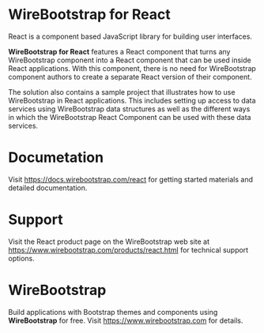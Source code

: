 # WireBootstrap for React
React is a component based JavaScript library for building user interfaces.

**WireBootstrap for React** features a React component that turns any WireBootstrap component into a React component that can be used inside React applications.  With this component, there is no need for WireBootstrap component authors to create a separate React version of their component.  

The solution also contains a sample project that illustrates how to use WireBootstrap in React applications.  This includes setting up access to data services using WireBootstrap data structures as well as the different ways in which the WireBootstrap React Component can be used with these data services.

# Documetation
Visit https://docs.wirebootstrap.com/react for getting started materials and detailed documentation.

# Support
Visit the React product page on the WireBootstrap web site at https://www.wirebootstrap.com/products/react.html for technical support options.

# WireBootstrap
Build applications with Bootstrap themes and components using **WireBootstrap** for free.  Visit https://www.wirebootstrap.com for details.